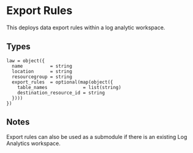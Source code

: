 # Export Rules

This deploys data export rules within a log analytic workspace.

## Types

```hcl
law = object({
  name          = string
  location      = string
  resourcegroup = string
  export_rules  = optional(map(object({
    table_names             = list(string)
    destination_resource_id = string
  })))
})
```

## Notes

Export rules can also be used as a submodule if there is an existing Log Analytics workspace.

